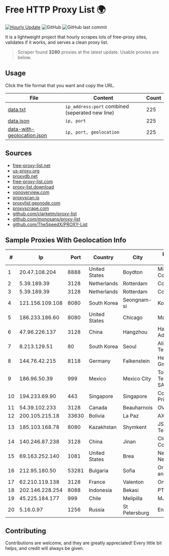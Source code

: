 
# Free HTTP Proxy List 🌍

[![Hourly Update](https://github.com/mertguvencli/http-proxy-list/actions/workflows/main.yml/badge.svg?branch=main)](https://github.com/mertguvencli/http-proxy-list/actions/workflows/main.yml)
![GitHub](https://img.shields.io/github/license/mertguvencli/http-proxy-list)
![GitHub last commit](https://img.shields.io/github/last-commit/mertguvencli/http-proxy-list)

It is a lightweight project that hourly scrapes lots of free-proxy sites, validates if it works, and serves a clean proxy list.


> Scraper found **3280** proxies at the latest update. Usable proxies are below.

## Usage

Click the file format that you want and copy the URL.


|File|Content|Count|
|----|-------|-----|
|[data.txt](https://raw.githubusercontent.com/mertguvencli/http-proxy-list/main/proxy-list/data.txt)|`ip_address:port` combined (seperated new line)|225|
|[data.json](https://raw.githubusercontent.com/mertguvencli/http-proxy-list/main/proxy-list/data.json)|`ip, port`|225|
|[data-with-geolocation.json](https://raw.githubusercontent.com/mertguvencli/http-proxy-list/main/proxy-list/data-with-geolocation.json)|`ip, port, geolocation`|225|

## Sources

* [free-proxy-list.net](https://free-proxy-list.net)
* [us-proxy.org](https://www.us-proxy.org)
* [proxydb.net](http://proxydb.net)
* [free-proxy-list.com](https://free-proxy-list.com/?page=&port=&type%5B%5D=http&type%5B%5D=https&up_time=0&search=Search)
* [proxy-list.download](https://www.proxy-list.download/HTTP)
* [vpnoverview.com](https://vpnoverview.com/privacy/anonymous-browsing/free-proxy-servers)
* [proxyscan.io](https://www.proxyscan.io)
* [proxylist.geonode.com](https://proxylist.geonode.com/api/proxy-list?limit=300&page=1&sort_by=lastChecked&sort_type=desc&protocols=http,https)
* [proxyscrape.com](https://api.proxyscrape.com/v2/?request=displayproxies&protocol=http&timeout=10000&country=all&ssl=all&anonymity=all)
* [github.com/clarketm/proxy-list](https://raw.githubusercontent.com/clarketm/proxy-list/master/proxy-list-raw.txt)
* [github.com/monosans/proxy-list](https://raw.githubusercontent.com/monosans/proxy-list/main/proxies/http.txt)
* [github.com/TheSpeedX/PROXY-List](https://raw.githubusercontent.com/TheSpeedX/PROXY-List/master/http.txt)


## Sample Proxies With Geolocation Info

|#|Ip|Port|Country|City|Internet Service Provider|
|-|--|----|-------|----|-------------------------|
|1|20.47.108.204|8888|United States|Boydton|Microsoft Corporation|
|2|5.39.189.39|3128|Netherlands|Rotterdam|ColoCenter b.v.|
|3|5.39.189.39|3128|Netherlands|Rotterdam|ColoCenter b.v.|
|4|121.156.109.108|8080|South Korea|Seongnam-si|Korea Telecom|
|5|186.233.186.60|8080|United States|Chicago|Maxihost LTDA|
|6|47.96.226.137|3128|China|Hangzhou|Hangzhou Alibaba Advertising Co|
|7|8.213.129.51|80|South Korea|Seoul|Alibaba (US) Technology Co., Ltd.|
|8|144.76.42.215|8118|Germany|Falkenstein|Hetzner Online GmbH|
|9|186.96.50.39|999|Mexico|Mexico City|Total Play Telecomunicaciones SA De CV|
|10|194.233.69.90|443|Singapore|Singapore|Contabo Asia Private Limited|
|11|54.39.102.233|3128|Canada|Beauharnois|OVH SAS|
|12|200.105.215.18|33630|Bolivia|La Paz|AXS Bolivia S. A.|
|13|185.103.168.78|8080|Kazakhstan|Shymkent|JSC Alma Telecommunications|
|14|140.246.87.238|3128|China|Jinan|Cloud Computing Corporation|
|15|69.163.252.140|1081|United States|Brea|New Dream Network, LLC|
|16|212.95.180.50|53281|Bulgaria|Sofia|Orbitel customer and internal|
|17|62.210.119.138|3128|France|Valenton|Online S.A.S.|
|18|202.146.228.254|8088|Indonesia|Bekasi|PT Centrin Utama|
|19|45.225.184.177|999|Chile|Melipilla|MJL NETWORK EIRL|
|20|5.16.0.97|1256|Russia|St Petersburg|Enforta-MSK|



## Contributing

Contributions are welcome, and they are greatly appreciated! Every
little bit helps, and credit will always be given.


